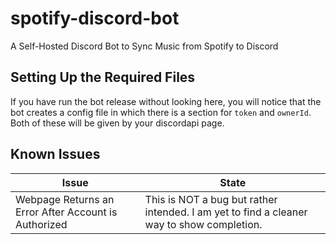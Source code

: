 # spotify-discord-bot
A Self-Hosted Discord Bot to Sync Music from Spotify to Discord

## Setting Up the Required Files
If you have run the bot release without looking here,
you will notice that the bot creates a config file in which there is a section for `token` and `ownerId`.
Both of these will be given by your discordapi page.

## Known Issues
Issue | State
----- | -----
Webpage Returns an Error After Account is Authorized | This is NOT a bug but rather intended. I am yet to find a cleaner way to show completion.
